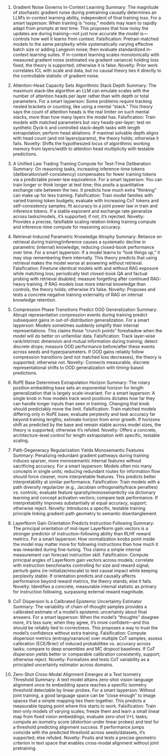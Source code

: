 1) Gradient Noise Governs In-Context Learning
Summary: The magnitude of stochastic gradient noise during pretraining causally determines an LLM’s in-context learning ability, independent of final training loss.
For a smart layperson: When training is “noisy,” models may learn to rapidly adapt from prompts at test time. This proposes that how noisy the updates are during training—not just how accurate the model is—controls how well it learns from context.
Falsification: Pretrain matched models to the same perplexity while systematically varying effective batch size or adding Langevin noise; then evaluate standardized in-context learning suites. If in-context learning scales monotonically with measured gradient noise (estimated via gradient variance) holding loss fixed, the theory is supported; otherwise it is false.
Novelty: Prior work correlates ICL with scale and data, but no causal theory ties it directly to the controllable statistic of gradient noise.

2) Attention-Head Capacity Sets Algorithmic Stack Depth
Summary: The maximum stack-like algorithm an LLM can emulate scales with the number of attention heads per layer rather than with depth or total parameters.
For a smart layperson: Some problems require tracking nested brackets or counting, like using a mental “stack.” This theory says the count of attention heads is the real limiter on such mental stacks, more than how many layers the model has.
Falsification: Train models with matched parameters but vary heads-per-layer; test on synthetic Dyck-k and controlled stack-depth tasks with length extrapolation; perform head ablations. If maximal solvable depth aligns with head count (and not layers/params), the theory holds; otherwise it fails.
Novelty: Shifts the hypothesized locus of algorithmic working memory from layers/width to attention head multiplicity with testable predictions.

3) A Unified Law Trading Training Compute for Test-Time Deliberation
Summary: On reasoning tasks, increasing inference-time tokens (deliberation/self-consistency) compensates for fewer training tokens via a predictable power-law equivalence.
For a smart layperson: You can train longer or think longer at test time; this posits a quantitative exchange rate between the two. It predicts how much extra “thinking” can make up for less training.
Falsification: Train model families with varied training token budgets; evaluate with increasing CoT tokens and self-consistency samples; fit accuracy to a joint power law in train and inference tokens. If a stable exponent and exchange rate generalize across tasks/models, it’s supported; if not, it’s rejected.
Novelty: Provides a precise, falsifiable scaling relation linking training compute and inference-time compute for reasoning accuracy.

4) Retrieval-Induced Parametric Knowledge Atrophy
Summary: Reliance on retrieval during training/inference causes a systematic decline in parametric (internal) knowledge, reducing closed-book performance over time.
For a smart layperson: If a model learns to “look things up,” it may stop remembering them internally. This theory predicts that using retrieval makes the model worse at answering without retrieval.
Falsification: Finetune identical models with and without RAG exposure while matching loss; periodically test closed-book QA and factual probing with retrieval disabled; measure forgetting after continued RAG-heavy training. If RAG models lose more internal knowledge than controls, the theory holds; otherwise it’s false.
Novelty: Proposes and tests a concrete negative training externality of RAG on internal knowledge retention.

5) Compression Phase Transitions Predict OOD Generalization
Summary: Abrupt representation compression events during training predict subsequent gains in out-of-distribution generalization.
For a smart layperson: Models sometimes suddenly simplify their internal representations. This claims those “crunch points” foreshadow when the model will do better on unfamiliar data.
Falsification: Track layer-wise rank/intrinsic dimension and mutual information during training; detect discrete drops; measure OOD performance before/after these events across seeds and hyperparameters. If OOD gains reliably follow compression transitions (and not matched loss decreases), the theory is supported; otherwise not.
Novelty: Connects measurable, discrete representational shifts to OOD generalization with timing-based predictions.

6) RoPE Base Determines Extrapolation Horizon
Summary: The rotary position embedding base sets an exponential horizon for length generalization that is largely scale-invariant.
For a smart layperson: A single knob in how models track word positions dictates how far they can handle longer inputs than seen in training. Changing that knob should predictably move the limit.
Falsification: Train matched models differing only in RoPE base; evaluate perplexity and task accuracy far beyond training lengths; estimate horizon from error growth. If horizons shift as predicted by the base and remain stable across model sizes, the theory is supported; otherwise it’s refuted.
Novelty: Offers a concrete, architecture-level control for length extrapolation with specific, testable scaling.

7) Path-Degeneracy Regularization Yields Monosemantic Features
Summary: Penalizing redundant gradient pathways during training induces sparser, more monosemantic internal features without sacrificing accuracy.
For a smart layperson: Models often mix many concepts in single units; reducing redundant routes for information flow should force cleaner, more interpretable features. This predicts better interpretability at similar performance.
Falsification: Train models with a path diversity regularizer (e.g., Jacobian orthogonality/trace penalties) vs. controls; evaluate feature sparsity/monosemanticity via dictionary learning and concept activation vectors; compare task performance. If interpretability improves substantially at equal accuracy, support; otherwise reject.
Novelty: Introduces a specific, testable training principle linking gradient-path geometry to semantic disentanglement.

8) LayerNorm Gain Orientation Predicts Instruction Following
Summary: The principal orientation of mid-layer LayerNorm gain vectors is a stronger predictor of instruction-following ability than RLHF reward metrics.
For a smart layperson: How normalization knobs point inside the model may matter more for following instructions than how much it was rewarded during fine-tuning. This claims a simple internal measurement can forecast instruction skill.
Falsification: Compute principal angles of LayerNorm gain vectors across models; correlate with instruction benchmarks controlling for size and reward signal; perturb gains (re-initialize/rescale) to test causal impact while keeping perplexity stable. If orientation predicts and causally affects performance beyond reward metrics, the theory stands; else it fails.
Novelty: Identifies a concrete, measurable internal statistic as primary for instruction following, surpassing external reward magnitude.

9) CoT Dispersion Is a Calibrated Epistemic Uncertainty Estimator
Summary: The variability of chain-of-thought samples provides a calibrated estimate of a model’s epistemic uncertainty about final answers.
For a smart layperson: When the model’s “thoughts” disagree more, it’s less sure; when they agree, it’s more confident—and this should be reliably tied to correctness. This proposes a way to trust the model’s confidence without extra training.
Falsification: Compute dispersion metrics (entropy/variance) over multiple CoT samples; assess calibration (ECE/Brier) of induced probabilities vs. accuracy across tasks; compare to deep ensembles and MC dropout baselines. If CoT dispersion yields better or comparable calibration consistently, support; otherwise reject.
Novelty: Formalizes and tests CoT variability as a principled uncertainty estimator across domains.

10) Zero-Shot Cross-Modal Alignment Emerges at a Text Isometry Threshold
Summary: A text model attains zero-shot vision-language alignment once its embedding space reaches a specific isometry threshold detectable by linear probes.
For a smart layperson: Without joint training, a good language space can be “close enough” to image spaces that a simple mapping ties them together. This predicts a measurable tipping point where this starts to work.
Falsification: Train text-only models of varying scales; freeze them and learn a small linear map from fixed vision embeddings; evaluate zero-shot V+L tasks; compute an isometry score (distortion under linear probes) and test for a threshold predicting alignment success. If performance jumps coincide with the predicted threshold across seeds/datasets, it’s supported; else refuted.
Novelty: Posits and tests a precise geometric criterion in text space that enables cross-modal alignment without joint pretraining.
